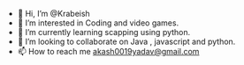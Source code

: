 - 👋 Hi, I’m @Krabeish
- 👀 I’m interested in Coding and video games.
- 🌱 I’m currently learning scapping using python.
- 💞️ I’m looking to collaborate on Java , javascript and python.
- 📫 How to reach me akash0019yadav@gmail.com

<!---
Krabeish/Krabeish is a ✨ special ✨ repository because its `README.md` (this file) appears on your GitHub profile.
You can click the Preview link to take a look at your changes.
--->
